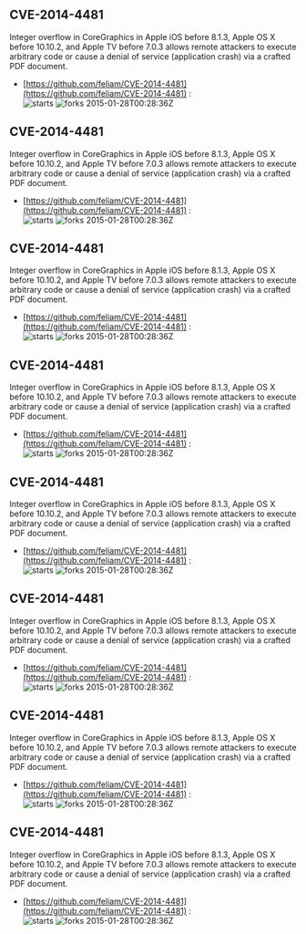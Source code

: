 ## CVE-2014-4481
 Integer overflow in CoreGraphics in Apple iOS before 8.1.3, Apple OS X before 10.10.2, and Apple TV before 7.0.3 allows remote attackers to execute arbitrary code or cause a denial of service (application crash) via a crafted PDF document.

- [https://github.com/feliam/CVE-2014-4481](https://github.com/feliam/CVE-2014-4481) :  
![starts](https://img.shields.io/github/stars/feliam/CVE-2014-4481.svg) 
![forks](https://img.shields.io/github/forks/feliam/CVE-2014-4481.svg) 
2015-01-28T00:28:36Z

## CVE-2014-4481
 Integer overflow in CoreGraphics in Apple iOS before 8.1.3, Apple OS X before 10.10.2, and Apple TV before 7.0.3 allows remote attackers to execute arbitrary code or cause a denial of service (application crash) via a crafted PDF document.

- [https://github.com/feliam/CVE-2014-4481](https://github.com/feliam/CVE-2014-4481) :  
![starts](https://img.shields.io/github/stars/feliam/CVE-2014-4481.svg) 
![forks](https://img.shields.io/github/forks/feliam/CVE-2014-4481.svg) 
2015-01-28T00:28:36Z

## CVE-2014-4481
 Integer overflow in CoreGraphics in Apple iOS before 8.1.3, Apple OS X before 10.10.2, and Apple TV before 7.0.3 allows remote attackers to execute arbitrary code or cause a denial of service (application crash) via a crafted PDF document.

- [https://github.com/feliam/CVE-2014-4481](https://github.com/feliam/CVE-2014-4481) :  
![starts](https://img.shields.io/github/stars/feliam/CVE-2014-4481.svg) 
![forks](https://img.shields.io/github/forks/feliam/CVE-2014-4481.svg) 
2015-01-28T00:28:36Z

## CVE-2014-4481
 Integer overflow in CoreGraphics in Apple iOS before 8.1.3, Apple OS X before 10.10.2, and Apple TV before 7.0.3 allows remote attackers to execute arbitrary code or cause a denial of service (application crash) via a crafted PDF document.

- [https://github.com/feliam/CVE-2014-4481](https://github.com/feliam/CVE-2014-4481) :  
![starts](https://img.shields.io/github/stars/feliam/CVE-2014-4481.svg) 
![forks](https://img.shields.io/github/forks/feliam/CVE-2014-4481.svg) 
2015-01-28T00:28:36Z

## CVE-2014-4481
 Integer overflow in CoreGraphics in Apple iOS before 8.1.3, Apple OS X before 10.10.2, and Apple TV before 7.0.3 allows remote attackers to execute arbitrary code or cause a denial of service (application crash) via a crafted PDF document.

- [https://github.com/feliam/CVE-2014-4481](https://github.com/feliam/CVE-2014-4481) :  
![starts](https://img.shields.io/github/stars/feliam/CVE-2014-4481.svg) 
![forks](https://img.shields.io/github/forks/feliam/CVE-2014-4481.svg) 
2015-01-28T00:28:36Z

## CVE-2014-4481
 Integer overflow in CoreGraphics in Apple iOS before 8.1.3, Apple OS X before 10.10.2, and Apple TV before 7.0.3 allows remote attackers to execute arbitrary code or cause a denial of service (application crash) via a crafted PDF document.

- [https://github.com/feliam/CVE-2014-4481](https://github.com/feliam/CVE-2014-4481) :  
![starts](https://img.shields.io/github/stars/feliam/CVE-2014-4481.svg) 
![forks](https://img.shields.io/github/forks/feliam/CVE-2014-4481.svg) 
2015-01-28T00:28:36Z

## CVE-2014-4481
 Integer overflow in CoreGraphics in Apple iOS before 8.1.3, Apple OS X before 10.10.2, and Apple TV before 7.0.3 allows remote attackers to execute arbitrary code or cause a denial of service (application crash) via a crafted PDF document.

- [https://github.com/feliam/CVE-2014-4481](https://github.com/feliam/CVE-2014-4481) :  
![starts](https://img.shields.io/github/stars/feliam/CVE-2014-4481.svg) 
![forks](https://img.shields.io/github/forks/feliam/CVE-2014-4481.svg) 
2015-01-28T00:28:36Z

## CVE-2014-4481
 Integer overflow in CoreGraphics in Apple iOS before 8.1.3, Apple OS X before 10.10.2, and Apple TV before 7.0.3 allows remote attackers to execute arbitrary code or cause a denial of service (application crash) via a crafted PDF document.

- [https://github.com/feliam/CVE-2014-4481](https://github.com/feliam/CVE-2014-4481) :  
![starts](https://img.shields.io/github/stars/feliam/CVE-2014-4481.svg) 
![forks](https://img.shields.io/github/forks/feliam/CVE-2014-4481.svg) 
2015-01-28T00:28:36Z

